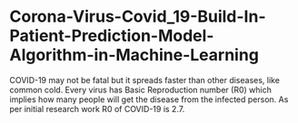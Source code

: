 # Corona-Virus-Covid_19-Build-In-Patient-Prediction-Model-Algorithm-in-Machine-Learning
COVID-19 may not be fatal but it spreads faster than other diseases, like common cold. Every virus has Basic Reproduction number (R0) which implies how many people will get the disease from the infected person. As per initial research work R0 of COVID-19 is 2.7.
